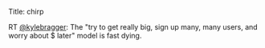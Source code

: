 Title: chirp

RT <a href="http://twitter.com/kylebragger">@kylebragger</a>: The "try to get really big, sign up many, many users, and worry about $ later" model is fast dying.
